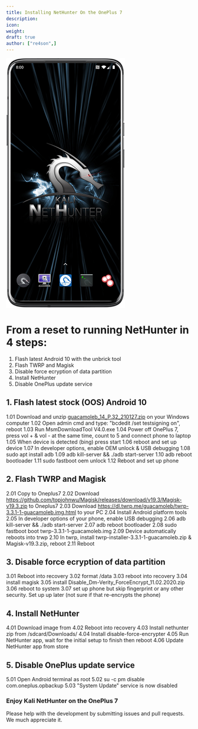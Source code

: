 ```yaml
---
title: Installing NetHunter On the OnePlus 7
description:
icon:
weight:
draft: true
author: ["re4son",]
---
```


![](one-plus-7p.png)

# From a reset to running NetHunter in 4 steps:

1. Flash latest Android 10 with the unbrick tool
2. Flash TWRP and Magisk
3. Disable force ecryption of data partition
4. Install NetHunter
5. Disable OnePlus update service

## 1. Flash latest stock (OOS) Android 10

1.01	Download and unzip [guacamoleb_14_P.32_210127.zip](https://build.nethunter.com/contributors/re4son/guacamole/guacamoleb_14_P.32_210127.zip) on your Windows computer
1.02	Open admin cmd and type: "bcdedit /set testsigning on", reboot
1.03	Run MsmDownloadTool V4.0.exe
1.04	Power off OnePlus 7, press vol + & vol - at the same time, count to 5 and connect phone to laptop
1.05	When device is detected (bing) press start
1.06	reboot and set up device
1.07	In developer options, enable OEM unlock & USB debugging
1.08	sudo apt install adb
1.09	adb kill-server && ./adb start-server
1.10	adb reboot bootloader
1.11	sudo fastboot oem unlock
1.12	Reboot and set up phone

## 2. Flash TWRP and Magisk

2.01	Copy to Oneplus7
2.02	Download https://github.com/topjohnwu/Magisk/releases/download/v19.3/Magisk-v19.3.zip to Oneplus7
2.03	Download https://dl.twrp.me/guacamoleb/twrp-3.3.1-1-guacamoleb.img.html to your PC
2.04	Install Android platform tools
2.05	In developer options of your phone, enable USB debugging
2.06	adb kill-server && ./adb start-server
2.07	adb reboot bootloader
2.08	sudo fastboot boot twrp-3.3.1-1-guacamoleb.img
2.09	Device automatically reboots into trwp
2.10	In twrp, install twrp-installer-3.3.1-1-guacamoleb.zip & Magisk-v19.3.zip, reboot
2.11	Reboot

## 3. Disable force ecryption of data partition

3.01	Reboot into recovery
3.02	format /data
3.03	reboot into recovery
3.04	install magisk
3.05	install Disable_Dm-Verity_ForceEncrypt_11.02.2020.zip
3.06	reboot to system
3.07	set up phone but skip fingerprint or any other security. Set up up later (not sure if that re-encrypts the phone)

## 4. Install NetHunter

4.01	Download image from 
4.02	Reboot into recovery
4.03	Install nethunter zip from /sdcard/Downloads/
4.04	Install disable-force-encrypter
4.05	Run NetHunter app, wait for the initial setup to finish then reboot
4.06	Update NetHunter app from store

## 5. Disable OnePlus update service

5.01	Open Android terminal as root
5.02	su -c pm disable com.oneplus.opbackup
5.03	"System Update" service is now disabled

### Enjoy Kali NetHunter on the OnePlus 7


Please help with the development by submitting issues and pull requests. We much appreciate it.
